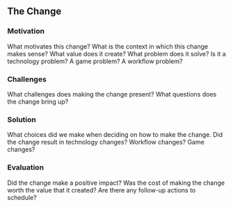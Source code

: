 ## The Change

### Motivation

What motivates this change? What is the context in which this change makes sense? What value does it create? What problem does it solve? Is it a technology problem? A game problem? A workflow problem?

### Challenges

What challenges does making the change present? What questions does the change bring up?

### Solution

What choices did we make when deciding on how to make the change. Did the change result in technology changes? Workflow changes? Game changes?

### Evaluation

Did the change make a positive impact? Was the cost of making the change worth the value that it created? Are there any follow-up actions to schedule?
